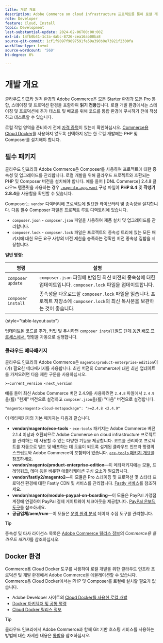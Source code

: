 ```yaml
---
title: 개발 개요
description: Adobe Commerce on cloud infrastructure 프로젝트를 통해 로컬 개발을 준비합니다.
role: Developer
feature: Cloud, Install
topic: Development
last-substantial-update: 2024-02-06T00:00:00Z
exl-id: 14fb0b41-1c3a-4abc-8726-cea16ab00ba8
source-git-commit: 1cf1f9097f9897591fe59a390b0e73921f2300fa
workflow-type: tm+mt
source-wordcount: '560'
ht-degree: 0%

---
```


# 개발 개요

클라우드 인프라 원격 환경의 Adobe Commerce은 모든 Starter 환경과 모든 Pro 통합, 스테이징 및 프로덕션 환경을 포함하여 **읽기 전용**&#x200B;입니다. 로컬 개발 환경에서는 스테이징 및 프로덕션에 추가 테스트 및 배포를 위해 코드를 통합 환경에 푸시하기 전에 작성하고 테스트할 수 있습니다.

로컬 작업 영역을 준비하기 전에 [자격 증명](../../get-started/prepare-workspace.md)이 있는지 확인하십시오. [Commerce용 Cloud Docker](#docker-environment)를 사용하지 않도록 선택하지 않는 한 로컬 개발에는 PHP 및 Composer를 설치해야 합니다.

## 필수 패키지

클라우드 인프라의 Adobe Commerce은 Composer를 사용하여 프로젝트에 대한 종속성 및 업그레이드를 관리합니다. 로컬 개발을 위해 클라우드 프로젝트와 호환되는 PHP 및 Composer 버전을 설치해야 합니다. 예를 들어 [!DNL Commerce] 2.4.8 클라우드 템플릿을 사용하는 경우 [`.magento.app.yaml`](https://github.com/magento/magento-cloud/blob/2.4.8/.magento.app.yaml) 구성 파일이 **PHP 8.4** 및 **작성기 2.8.4**&#x200B;을 사용함을 확인할 수 있습니다.

Composer는 `vendor` 디렉터리에 프로젝트에 필요한 라이브러리 및 종속성을 설치합니다. 다음 필수 Composer 파일은 프로젝트 루트 디렉토리에 있습니다.

- `composer.json` - `composer.json` 파일을 사용하여 제품 설치 및 업그레이드를 관리합니다.
- `composer.lock` - `composer.lock` 파일은 프로젝트의 종속성 트리에 있는 모든 패키지에 대한 모든 요구 사항의 버전 제한을 충족하는 정확한 버전 종속성 집합을 저장합니다.

**일반 명령:**

| 명령 | 설명 |
|--------------------|----------------------------------------------------------------------------------------------------------------------------------------------------------|
| `composer update` | `composer.json` 파일에 반영된 최신 버전의 종속성에 대한 업데이트입니다. `composer.lock` 파일을 업데이트합니다. |
| `composer install` | 종속성을 다운로드할 `composer.lock` 파일을 읽습니다. 프로젝트 저장소에 `composer.lock`의 최신 복사본을 보관하는 것이 좋습니다. |

{style="table-layout:auto"}

업데이트된 코드를 추가, 커밋 및 푸시하면 `composer install`빌드 단계[&#x200B; 동안 배포 프로세스에서 &#x200B;](../deploy/process.md#build-phase-build-phase) 명령을 자동으로 실행합니다.

### 클라우드 메타패키지

클라우드 인프라의 Adobe Commerce은 `magento/product-enterprise-edition`이(가) 필요한 메타패키지를 사용합니다. 최신 버전의 Commerce에 대한 최신 업데이트를 가져오려면 다음 제한 구문을 사용하십시오.

```text
>=current_version <next_version
```

예를 들어 최신 Adobe Commerce 버전 2.4.9를 사용하려면 `2.4.8` 파일에서 `2.4.9`을(를) &quot;현재&quot; 버전으로 설정하고 `composer.json`을(를) &quot;다음&quot; 버전으로 설정합니다.

```text
"magento/magento-cloud-metapackage": ">=2.4.8 <2.4.9"
```

이 메타패키지의 기본 패키지는 다음과 같습니다.

- **vendor/magento/ece-tools** - `ece-tools` 패키지는 Adobe Commerce 버전 2.1.4 이상과 호환되므로 Adobe Commerce on cloud infrastructure 프로젝트를 관리하는 데 사용할 수 있는 다양한 기능을 제공합니다. 코드를 관리하고 프로젝트를 자동으로 빌드 및 배포하는 데 도움이 되도록 설계된 클라우드 인프라 명령의 스크립트와 Adobe Commerce이 포함되어 있습니다. [`ece-tools` 패키지 개요](../dev-tools/package-overview.md)를 참조하세요.
- **vendor/magento/product-enterprise-edition**—이 메타패키지에는 모듈, 프레임워크, 테마 등을 비롯한 애플리케이션 구성 요소가 필요합니다.
- **vendor/fastly2/magento2**—이 모듈은 Pro 스테이징 및 프로덕션 및 스타터 프로덕션 환경에 대한 Fastly CDN 및 서비스를 관리합니다. [Fastly 서비스](/help/cloud-guide/cdn/fastly.md#fastly-cdn-module-for-magento-2)를 참조하세요.
- **vendor/magento/module-paypal-on-boarding**—이 모듈은 PayPal 가맹점 계정에 연결하여 PayPal 결제 게이트웨이 체크아웃을 제공합니다. [PayPal 온보딩 도구](../store/paypal.md)를 참조하세요.
- **공급업체/aem/rum**—이 모듈은 [운영 원격 분석](../monitor/operational-telemetry.md) 데이터 수집 도구를 관리합니다.

>[!TIP]
>
>종속성 및 타사 라이선스 목록은 [Adobe Commerce 릴리스 정보](/help/cloud-guide/release-notes/cloud-packages.md)의 _Commerce용 클라우드 패키지_&#x200B;를 참조하십시오.

## Docker 환경

Commerce용 Cloud Docker 도구를 사용하여 로컬 개발을 위한 클라우드 인프라 프로덕션 및 개발 환경에서 Adobe Commerce을 에뮬레이션할 수 있습니다. Commerce용 Cloud Docker에서는 PHP 및 Composer를 로컬에 설치할 필요가 없습니다.

- Adobe Developer 사이트의 [Cloud Docker를 사용한 로컬 개발](https://developer.adobe.com/commerce/cloud-tools/docker/setup/)
- [Docker 아키텍처 및 공통 명령](../dev-tools/cloud-docker.md)
- [Cloud Docker 릴리스 정보](../release-notes/cloud-docker.md)

>[!TIP]
>
>클라우드 인프라에서 Adobe Commerce과 함께 Git 기반 호스팅 서비스를 사용하는 방법에 대한 자세한 내용은 [통합](../integrations/overview.md)을 참조하십시오.
